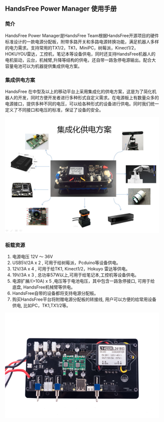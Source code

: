 ## HandsFree Power Manager 使用手册

### 简介
HandsFree Power Manager是HandsFree Team根据HandsFree开源项目的硬件标准设计的一款电源分配板，附带多路开关和多路电源转换功能，满足机器人多样的电力需求。支持常用的TX1/2，TK1，MiniPC，树莓派，Kinect1/2，HOKUYOU雷达，工控机，笔记本等设备供电，同时还支持HandsFree机器人的电机驱动，云台，机械臂,升降等结构的供电，还自带一路急停电源输出。配合大容量电池可以为机器提供集成供电方案。

### 集成供电方案
HandsFree 在中型及以上的移动平台上采用集成化的供电方案，这是为了简化机器人的开发，同时方便开发者进行多种形式自定义需求。在电源板上有数量众多的电源接口，提供多种不同的电压，可以给各种形式的设备进行供电。同时我们统一定义了不同接口和电压的标准，保证了设备的安全。

![Power_Manager](/images/Hardware/HandsFree_Power_Manager/Power_Manager.jpg)

### 板载资源

1. 电源电压 12V ～ 36V
2. USB5V/2A x 2 , 可用于给树莓派，Pcduino等设备供电。
3. 12V/3A x 4 ,  可用于给TK1, Kinect1/2，Hokuyo 雷达等供电。
4. 19V/3A x 3 , 总功率57W以上,可用于给笔记本,工控机等设备供电。
5. 电源扩展/(>10A) x 5 ,电压等于电池电压，其中包含一路急停接口, 可用于给底盘, HandsFree机械臂等供电。
6. HandsFree自带的设备都将支持电源分配板。
7. 购买HandsFree平台将附赠电源分配板的转接线, 用户可以方便的给常用设备供电, 比如PC，TK1,TX1/2等。

![Power_Manager_Overview](/images/Hardware/HandsFree_Power_Manager/Power_Manager_Overview.jpg)

